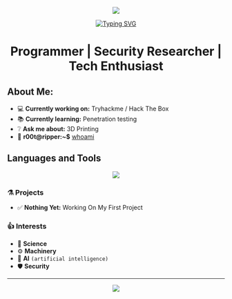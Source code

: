 <p align="center">
<img src="https://github.com/r00tripper/r00tripper/blob/main/media/pfp2048.png">
</p>

<p align="center">
<a href="https://git.io/typing-svg"><img src="https://readme-typing-svg.demolab.com?font=Fira+Code&pause=1000&color=FFFFFF&width=435&lines=Welcome+To+My+Github+Profile!" alt="Typing SVG" /></a>
</p>

<h1 align="center">Programmer | Security Researcher | Tech Enthusiast</h1>
  
## About Me:
- 💻 **Currently working on:** Tryhackme / Hack The Box
- 📚 **Currently learning:** Penetration testing
- ❔ **Ask me about:** 3D Printing
- 🐧 **r00t@ripper:~$** [whoami](https://www.google.com/search?q=intext%3Ar00tripper)

## Languages and Tools

<p align="center">
  <a href="https://skillicons.dev">
    <img src="https://skillicons.dev/icons?i=windows,ubuntu,linux,kali,cloudflare,vscode,bash,py,html,css,js,lua" />
  </a>
</p>

### ⚗️ Projects 

 - ✅ **Nothing Yet:** Working On My First Project

### 👍 Interests 

- 🚀 **Science**
- ⚙️ **Machinery**
- 🤖 **AI** `(artificial intelligence)`
- 🛡 **Security**

---
<p align="center">
  <img src="https://github-profile-summary-cards.vercel.app/api/cards/profile-details?username=r00tripper&theme=github_dark&show_icons=true" />
</p>

